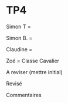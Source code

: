 TP4
===
Simon T = 

Simon B. = 

Claudine = 

Zoé = Classe Cavalier


A reviser (mettre initial)



Revisé



Commentaires
